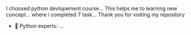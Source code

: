 
I choosed python devlopement course...
This helps me to learning new concept...
where i completed 7 task...
Thank you for visiting my repository
- 🌱 Python experts: ...
